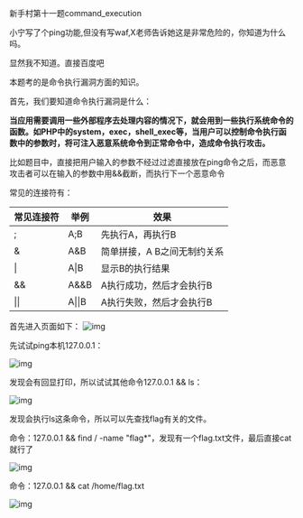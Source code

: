新手村第十一题command_execution

小宁写了个ping功能,但没有写waf,X老师告诉她这是非常危险的，你知道为什么吗。

显然我不知道。直接百度吧

本题考的是命令执行漏洞方面的知识。

首先，我们要知道命令执行漏洞是什么：

**当应用需要调用一些外部程序去处理内容的情况下，就会用到一些执行系统命令的函数。如PHP中的system，exec，shell_exec等，当用户可以控制命令执行函数中的参数时，将可注入恶意系统命令到正常命令中，造成命令执行攻击。**

比如题目中，直接把用户输入的参数不经过过滤直接放在ping命令之后，而恶意攻击者可以在输入的参数中用&&截断，而执行下一个恶意命令

常见的连接符有：

 

| 常见连接符 | 举例   | 效果                        |
| ---------- | ------ | --------------------------- |
| ;          | A;B    | 先执行A，再执行B            |
| &          | A&B    | 简单拼接，A B之间无制约关系 |
| \|         | A\|B   | 显示B的执行结果             |
| &&         | A&&B   | A执行成功，然后才会执行B    |
| \|\|       | A\|\|B | A执行失败，然后才会执行B    |

首先进入页面如下：
![img](https://img2020.cnblogs.com/i-beta/1351782/202003/1351782-20200316224806880-1546258935.png)

 

先试试ping本机127.0.0.1：

![img](https://img2020.cnblogs.com/i-beta/1351782/202003/1351782-20200316224847230-1121075710.png)

发现会有回显打印，所以试试其他命令127.0.0.1 && ls：

![img](https://img2020.cnblogs.com/i-beta/1351782/202003/1351782-20200316225548830-1360861179.png)

 

发现会执行ls这条命令，所以可以先查找flag有关的文件。

命令：127.0.0.1 && find / -name "flag*"，发现有一个flag.txt文件，最后直接cat就行了

![img](https://img2020.cnblogs.com/i-beta/1351782/202003/1351782-20200316225703057-1358124790.png)

 

 

命令：127.0.0.1 && cat /home/flag.txt

 

![img](https://img2020.cnblogs.com/i-beta/1351782/202003/1351782-20200316225753402-1582638869.png)